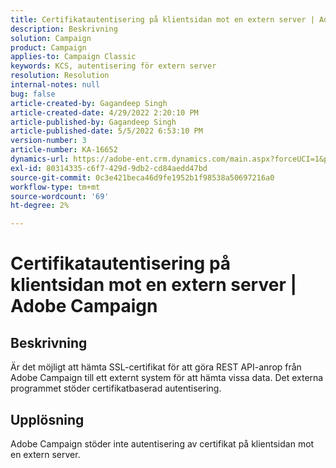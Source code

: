 ```yaml
---
title: Certifikatautentisering på klientsidan mot en extern server | Adobe Campaign
description: Beskrivning
solution: Campaign
product: Campaign
applies-to: Campaign Classic
keywords: KCS, autentisering för extern server
resolution: Resolution
internal-notes: null
bug: false
article-created-by: Gagandeep Singh
article-created-date: 4/29/2022 2:20:10 PM
article-published-by: Gagandeep Singh
article-published-date: 5/5/2022 6:53:10 PM
version-number: 3
article-number: KA-16652
dynamics-url: https://adobe-ent.crm.dynamics.com/main.aspx?forceUCI=1&pagetype=entityrecord&etn=knowledgearticle&id=5b70dc75-c7c7-ec11-a7b6-0022480a1de4
exl-id: 80314335-c6f7-429d-9db2-cd84aedd47bd
source-git-commit: 0c3e421beca46d9fe1952b1f98538a50697216a0
workflow-type: tm+mt
source-wordcount: '69'
ht-degree: 2%

---
```


# Certifikatautentisering på klientsidan mot en extern server | Adobe Campaign

## Beskrivning


Är det möjligt att hämta SSL-certifikat för att göra REST API-anrop från Adobe Campaign till ett externt system för att hämta vissa data. Det externa programmet stöder certifikatbaserad autentisering.


## Upplösning


Adobe Campaign stöder inte autentisering av certifikat på klientsidan mot en extern server.
